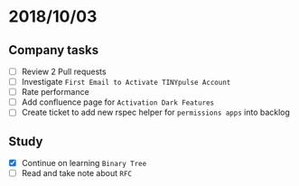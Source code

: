 # 2018/10/03

## Company tasks
- [ ] Review 2 Pull requests
- [ ] Investigate `First Email to Activate TINYpulse Account`
- [ ] Rate performance
- [ ] Add confluence page for `Activation Dark Features`
- [ ] Create ticket to add new rspec helper for `permissions apps` into backlog

## Study
- [x] Continue on learning `Binary Tree`
- [ ] Read and take note about `RFC`

